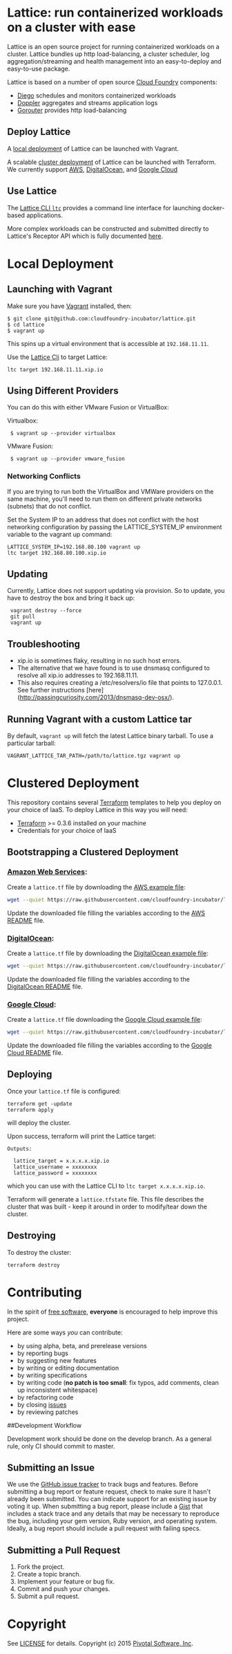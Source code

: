 # Lattice: run containerized workloads on a cluster with ease

Lattice is an open source project for running containerized workloads on a cluster. Lattice bundles up http load-balancing, a cluster scheduler, log aggregation/streaming and health management into an easy-to-deploy and easy-to-use package.

Lattice is based on a number of open source [Cloud Foundry](https://cloudfoundry.org) components:

- [Diego](https://github.com/cloudfoundry-incubator/diego-design-notes) schedules and monitors containerized workloads
- [Doppler](https://github.com/cloudfoundry/loggregator) aggregates and streams application logs
- [Gorouter](https://github.com/cloudfoundry/gorouter) provides http load-balancing

## Deploy Lattice

A [local deployment](#local-deployment) of Lattice can be launched with Vagrant.

A scalable [cluster deployment](#clustered-deployment) of Lattice can be launched with Terraform.  We currently support [AWS](#amazon-web-services), [DigitalOcean](#digitalocean), and [Google Cloud](#google-cloud)

## Use Lattice

The [Lattice CLI `ltc`](https://github.com/cloudfoundry-incubator/lattice/tree/master/cli) provides a command line interface for launching docker-based applications.

More complex workloads can be constructed and submitted directly to Lattice's Receptor API which is fully documented [here](https://github.com/cloudfoundry-incubator/receptor/blob/master/doc/README.md).

# Local Deployment

## Launching with Vagrant

Make sure you have [Vagrant](https://vagrantup.com/) installed, then:

    $ git clone git@github.com:cloudfoundry-incubator/lattice.git
    $ cd lattice
    $ vagrant up

This spins up a virtual environment that is accessible at `192.168.11.11`.

Use the [Lattice Cli](https://github.com/cloudfoundry-incubator/lattice/tree/master/cli) to target Lattice:

```
ltc target 192.168.11.11.xip.io
```

## Using Different Providers

You can do this with either VMware Fusion or VirtualBox:

Virtualbox:

     $ vagrant up --provider virtualbox

VMware Fusion:

     $ vagrant up --provider vmware_fusion

### Networking Conflicts

If you are trying to run both the VirtualBox and VMWare providers on the same machine, 
you'll need to run them on different private networks (subnets) that do not conflict.

Set the System IP to an address that does not conflict with the host networking configuration by passing the
LATTICE_SYSTEM_IP environment variable to the vagrant up command:

```
LATTICE_SYSTEM_IP=192.168.80.100 vagrant up
ltc target 192.168.80.100.xip.io
```

## Updating

Currently, Lattice does not support updating via provision. So to update, you have to destroy the box and bring it back up:

     vagrant destroy --force
     git pull
     vagrant up
  
## Troubleshooting

-  xip.io is sometimes flaky, resulting in no such host errors.
-  The alternative that we have found is to use dnsmasq configured to resolve all xip.io addresses to 192.168.11.11.
-  This also requires creating a /etc/resolvers/io file that points to 127.0.0.1. See further instructions [here] (http://passingcuriosity.com/2013/dnsmasq-dev-osx/). 

## Running Vagrant with a custom Lattice tar

By default, `vagrant up` will fetch the latest Lattice binary tarball.  To use a particular tarball:

    VAGRANT_LATTICE_TAR_PATH=/path/to/lattice.tgz vagrant up

# Clustered Deployment

This repository contains several [Terraform](https://www.terraform.io/) templates to help you deploy on your choice of IaaS.  To deploy Lattice in this way you will need:

* [Terraform](https://www.terraform.io/intro/getting-started/install.html) >= 0.3.6 installed on your machine
* Credentials for your choice of IaaS

## Bootstrapping a Clustered Deployment

### [Amazon Web Services](http://aws.amazon.com/):

Create a `lattice.tf` file by downloading the [AWS example file](https://github.com/cloudfoundry-incubator/lattice/blob/master/terraform/aws/lattice.tf.example):

``` bash
wget --quiet https://raw.githubusercontent.com/cloudfoundry-incubator/lattice/master/terraform/aws/lattice.tf.example -O lattice.tf
```

Update the downloaded file filling the variables according to the [AWS README](https://github.com/cloudfoundry-incubator/lattice/blob/master/terraform/aws/README.md) file.

### [DigitalOcean](https://www.digitalocean.com):

Create a `lattice.tf` file by downloading the [DigitalOcean example file](https://github.com/cloudfoundry-incubator/lattice/blob/master/terraform/digitalocean/lattice.tf.example):

``` bash
wget --quiet https://raw.githubusercontent.com/cloudfoundry-incubator/lattice/master/terraform/digitalocean/lattice.tf.example -O lattice.tf
```

Update the downloaded file filling the variables according to the [DigitalOcean README](https://github.com/cloudfoundry-incubator/lattice/blob/master/terraform/digitalocean/README.md) file.

### [Google Cloud](https://cloud.google.com/):

Create a `lattice.tf` file downloading the [Google Cloud example file](https://github.com/cloudfoundry-incubator/lattice/blob/master/terraform/google/lattice.tf.example):

``` bash
wget --quiet https://raw.githubusercontent.com/cloudfoundry-incubator/lattice/lattice-terraform/master/google/lattice.tf.example -O lattice.tf
```
Update the downloaded file filling the variables according to the [Google Cloud README](https://github.com/cloudfoundry-incubator/lattice/blob/master/terraform/google/README.md) file.

## Deploying

Once your `lattice.tf` file is configured:

```
terraform get -update
terraform apply
```

will deploy the cluster.

Upon success, terraform will print the Lattice target:

```
Outputs:

  lattice_target = x.x.x.x.xip.io
  lattice_username = xxxxxxxx
  lattice_password = xxxxxxxx
```

which you can use with the Lattice CLI to `ltc target x.x.x.x.xip.io`.

Terraform will generate a `lattice.tfstate` file.  This file describes the cluster that was built - keep it around in order to modify/tear down the cluster.

## Destroying

To destroy the cluster:

```
terraform destroy
```

# Contributing

In the spirit of [free software](http://www.fsf.org/licensing/essays/free-sw.html), **everyone** is encouraged to help improve this project.

Here are some ways *you* can contribute:

* by using alpha, beta, and prerelease versions
* by reporting bugs
* by suggesting new features
* by writing or editing documentation
* by writing specifications
* by writing code (**no patch is too small**: fix typos, add comments, clean up inconsistent whitespace)
* by refactoring code
* by closing [issues](https://github.com/cloudfoundry-incubator/lattice/issues)
* by reviewing patches

##Development Workflow

Development work should be done on the develop branch.
As a general rule, only CI should commit to master.

## Submitting an Issue
We use the [GitHub issue tracker](https://github.com/cloudfoundry-incubator/lattice/issues) to track bugs and features.
Before submitting a bug report or feature request, check to make sure it hasn't already been submitted.
You can indicate support for an existing issue by voting it up.
When submitting a bug report, please include a [Gist](http://gist.github.com/) that includes a stack trace and any
details that may be necessary to reproduce the bug, including your gem version, Ruby version, and operating system.
Ideally, a bug report should include a pull request with failing specs.

## Submitting a Pull Request

1. Fork the project.
2. Create a topic branch.
3. Implement your feature or bug fix.
4. Commit and push your changes.
5. Submit a pull request.

# Copyright

See [LICENSE](https://github.com/cloudfoundry-incubator/lattice/blob/master/LICENSE) for details.
Copyright (c) 2015 [Pivotal Software, Inc](http://www.pivotal.io/).
